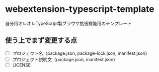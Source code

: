 # webextension-typescript-template
自分用オレオレTypeScript製ブラウザ拡張機能用のテンプレート

## 使う上でまず変更する点
- [ ] プロジェクト名（package.json, package-lock.json, manifest.json）
- [ ] プロジェクト説明文（package.json, manifest.json）
- [ ] LICENSE